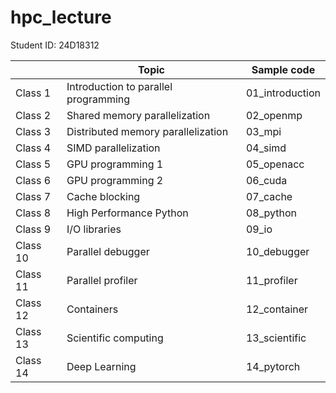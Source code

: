 # hpc_lecture

Student ID: 24D18312

|          | Topic                                | Sample code               |
| -------- | ------------------------------------ | ------------------------- |
| Class 1  | Introduction to parallel programming | 01_introduction           |
| Class 2  | Shared memory parallelization        | 02_openmp                 |
| Class 3  | Distributed memory parallelization   | 03_mpi                    |
| Class 4  | SIMD parallelization                 | 04_simd                   |
| Class 5  | GPU programming 1                    | 05_openacc                |
| Class 6  | GPU programming 2                    | 06_cuda                   |
| Class 7  | Cache blocking                       | 07_cache                  |
| Class 8  | High Performance Python              | 08_python                 |
| Class 9  | I/O libraries                        | 09_io                     |
| Class 10 | Parallel debugger                    | 10_debugger               |
| Class 11 | Parallel profiler                    | 11_profiler               |
| Class 12 | Containers                           | 12_container              |
| Class 13 | Scientific computing                 | 13_scientific             |
| Class 14 | Deep Learning                        | 14_pytorch                |
